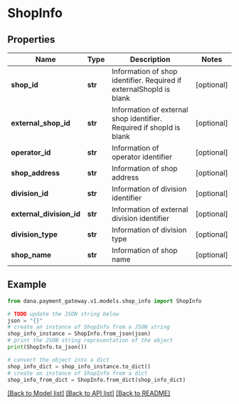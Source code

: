 # ShopInfo


## Properties

Name | Type | Description | Notes
------------ | ------------- | ------------- | -------------
**shop_id** | **str** | Information of shop identifier. Required if externalShopId is blank | [optional] 
**external_shop_id** | **str** | Information of external shop identifier. Required if shopId is blank | [optional] 
**operator_id** | **str** | Information of operator identifier | [optional] 
**shop_address** | **str** | Information of shop address | [optional] 
**division_id** | **str** | Information of division identifier | [optional] 
**external_division_id** | **str** | Information of external division identifier | [optional] 
**division_type** | **str** | Information of division type | [optional] 
**shop_name** | **str** | Information of shop name | [optional] 

## Example

```python
from dana.payment_gateway.v1.models.shop_info import ShopInfo

# TODO update the JSON string below
json = "{}"
# create an instance of ShopInfo from a JSON string
shop_info_instance = ShopInfo.from_json(json)
# print the JSON string representation of the object
print(ShopInfo.to_json())

# convert the object into a dict
shop_info_dict = shop_info_instance.to_dict()
# create an instance of ShopInfo from a dict
shop_info_from_dict = ShopInfo.from_dict(shop_info_dict)
```
[[Back to Model list]](../README.md#documentation-for-models) [[Back to API list]](../README.md#documentation-for-api-endpoints) [[Back to README]](../README.md)


